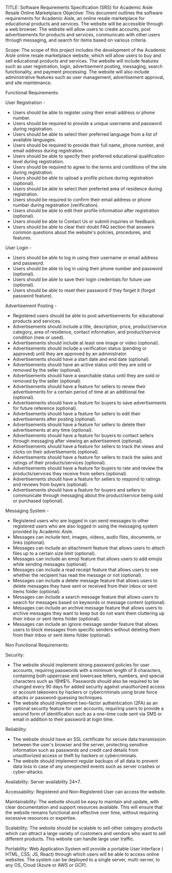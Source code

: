 TITLE:
Software Requirements Specification (SRS) for Academic Aisle Resale Online Marketplace
Objective:
This document outlines the software requirements for Academic Aisle, an online resale marketplace for educational products and services. The website will be accessible through a web browser. The website will allow users to create accounts, post advertisements for products and services, communicate with other users through messaging, and search for items based on various criteria.

Scope:
The scope of this project includes the development of the Academic Aisle online resale marketplace website, which will allow users to buy and sell educational products and services. The website will include features such as user registration, login, advertisement posting, messaging, search functionality, and payment processing. The website will also include administrative features such as user management, advertisement approval, and site maintenance.

Functional Requirements:

User Registration -
- Users should be able to register using their email address or phone number.
- Users should be required to provide a unique username and password during registration.
- Users should be able to select their preferred language from a list of available languages.
- Users should be required to provide their full name, phone number, and email address during registration.
- Users should be able to specify their preferred educational qualification level during registration.
- Users should be required to agree to the terms and conditions of the site during registration.
- Users should be able to upload a profile picture during registration (optional).
- Users should be able to select their preferred area of residence during registration.
- Users should be required to confirm their email address or phone number during registration (verification).
- Users should be able to edit their profile information after registration (optional).
- Users should be able to Contact Us or submit inquiries or feedback.
- Users should be able to clear their doubt FAQ section that answers common questions about the website's policies, procedures, and features.


User Login - 
- Users should be able to log in using their username or email address and password.
- Users should be able to log in using their phone number and password (optional).
- Users should be able to save their login credentials for future use (optional).
- Users should be able to reset their password if they forget it (forgot password feature).

Advertisement Posting -
- Registered users should be able to post advertisements for educational products and services.
- Advertisements should include a title, description, price, product/service category, area of residence, contact information, and product/service condition (new or used).
- Advertisements should include at least one image or video (optional).
- Advertisements should include a verification status (pending or approved) until they are approved by an administrator.
- Advertisements should have a start date and end date (optional).
- Advertisements should have an active status until they are sold or removed by the seller (optional).
- Advertisements should have a searchable status until they are sold or removed by the seller (optional).
- Advertisements should have a feature for sellers to renew their advertisements for a certain period of time at an additional fee (optional).
- Advertisements should have a feature for buyers to save advertisements for future reference (optional).
- Advertisements should have a feature for sellers to edit their advertisements after posting (optional).
- Advertisements should have a feature for sellers to delete their advertisements at any time (optional).
- Advertisements should have a feature for buyers to contact sellers through messaging after viewing an advertisement (optional).
- Advertisements should have a feature for sellers to track the views and clicks on their advertisements (optional).
- Advertisements should have a feature for sellers to track the sales and ratings of their products/services (optional).
- Advertisements should have a feature for buyers to rate and review the products/services they receive from sellers (optional).
- Advertisements should have a feature for sellers to respond to ratings and reviews from buyers (optional).
- Advertisements should have a feature for buyers and sellers to communicate through messaging about the product/service being sold or purchased (optional). 


Messaging System -
- Registered users who are logged in can send messages to other registered users who are also logged in using the messaging system provided by Academic Aisle.
 - Messages can include text, images, videos, audio files, documents, or links (optional). 
- Messages can include an attachment feature that allows users to attach files up to a certain size limit (optional).
 - Messages can include an emoji feature that allows users to add emojis while sending messages (optional).
 - Messages can include a read receipt feature that allows users to see whether the recipient has read the message or not (optional).
- Messages can include a delete message feature that allows users to delete messages they have sent or received from their inbox or sent items folder (optional).
- Messages can include a search message feature that allows users to search for messages based on keywords or message content (optional). 
- Messages can include an archive message feature that allows users to archive messages they want to keep but do not want them cluttering up their inbox or sent items folder (optional). 
- Messages can include an ignore message sender feature that allows users to block messages from specific senders without deleting them from their inbox or sent items folder (optional). 

Non Functional Requirements:

Security:
- The website should implement strong password policies for user accounts, requiring passwords with a minimum length of 8 characters, containing both uppercase and lowercase letters, numbers, and special characters such as !@#$%. Passwords should also be required to be changed every 90 days for added security against unauthorized access or account takeovers by hackers or cybercriminals using brute force attacks or password-guessing techniques.
- The website should implement two-factor authentication (2FA) as an optional security feature for user accounts, requiring users to provide a second form of identification such as a one-time code sent via SMS or email in addition to their password at login time.

Reliability:
- The website should have an SSL certificate for secure data transmission between the user's browser and the server, protecting sensitive information such as passwords and credit card details from unauthorized access or theft by hackers or cybercriminals.
- The website should implement regular backups of all data to prevent data loss in case of any unexpected events such as server crashes or cyber-attacks.

Availability:
Server availability 24*7.

Accessability:
Registered and Non-Registered User can access the website.

Maintainability:
The website should be easy to maintain and update, with clear documentation and support resources available. This will ensure that the website remains functional and effective over time, without requiring excessive resources or expertise.

Scalability:
The website should be scalable to sell other category products which can attract a large variety of customers and vendors who want to sell different products. This website can handle large user traffic.

Portability:
Web Application System will provide a portable User Interface ( HTML, CSS, JS, React) through which users will be able to access online websites. The system can be deployed to a single server, multi-server, to any OS, Cloud (Azure or AWS or GCP).

